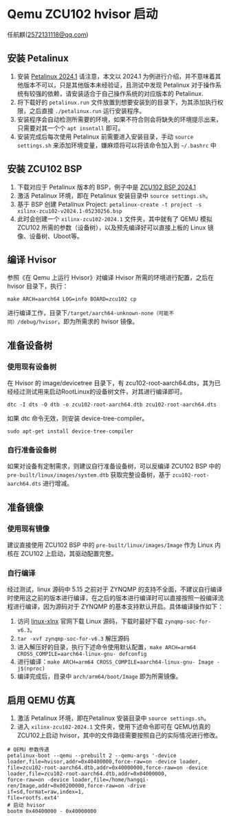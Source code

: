 # Qemu ZCU102 hvisor 启动
任航麒(2572131118@qq.com)
## 安装 Petalinux
1. 安装 [Petalinux 2024.1](https://china.xilinx.com/support/download/index.html/content/xilinx/zh/downloadNav/embedded-design-tools/2024-1.html)
    请注意，本文以 2024.1 为例进行介绍，并不意味着其他版本不可以，只是其他版本未经验证，且测试中发现 Petalinux 对于操作系统有较强的依赖，请安装适合于自己操作系统的对应版本的 Petalinux.
2. 将下载好的 ```petalinux.run``` 文件放置到想要安装到的目录下，为其添加执行权限，之后直接 ```./petalinux.run``` 运行安装程序。
3. 安装程序会自动检测所需要的环境，如果不符合则会将缺失的环境提示出来，只需要对其一个个 ```apt insntall``` 即可。
4. 安装完成后每次使用 Petalinux 前需要进入安装目录，手动 ```source settings.sh``` 来添加环境变量，嫌麻烦将可以将该命令加入到 ```~/.bashrc``` 中
## 安装 ZCU102 BSP
1. 下载对应于 Petalinux 版本的 BSP，例子中是 [ZCU102 BSP 2024.1](https://china.xilinx.com/support/download/index.html/content/xilinx/zh/downloadNav/embedded-design-tools/2024-1.html)
2. 激活 Petalinux 环境，即在 Petalinux 安装目录中 ```source settings.sh```。
3. 基于 BSP 创建 Petalinux Project: ```petalinux-create -t project -s xilinx-zcu102-v2024.1-05230256.bsp```
4. 此时会创建一个 ```xilinx-zcu102-2024.1``` 文件夹，其中就有了 QEMU 模拟 ZCU102 所需的参数（设备树），以及预先编译好可以直接上板的 Linux 镜像、设备树、Uboot等。
## 编译 Hvisor
参照《在 Qemu 上运行 Hvisor》对编译 Hvisor 所需的环境进行配置，之后在 hvisor 目录下，执行：
```
make ARCH=aarch64 LOG=info BOARD=zcu102 cp
```
进行编译工作，目录下```/target/aarch64-unknown-none（可能不同）/debug/hvisor```，即为所需求的 hvisor 镜像。
## 准备设备树
### 使用现有设备树
在 Hvisor 的 image/devicetree 目录下，有 zcu102-root-aarch64.dts，其为已经经过测试用来启动RootLinux的设备树文件，对其进行编译即可。
```
dtc -I dts -O dtb -o zcu102-root-aarch64.dtb zcu102-root-aarch64.dts
```
如果 dtc 命令无效，则安装 device-tree-compiler。
```
sudo apt-get install device-tree-compiler
```
### 自行准备设备树
如果对设备有定制需求，则建议自行准备设备树，可以反编译 ZCU102 BSP 中的 ```pre-built/linux/images/system.dtb``` 获取完整设备树，基于 ```zcu102-root-aarch64.dts``` 进行增减。
## 准备镜像
### 使用现有镜像
建议直接使用 ZCU102 BSP 中的 ```pre-built/linux/images/Image``` 作为 Linux 内核在 ZCU102 上启动，其驱动配置完整。
### 自行编译
经过测试，linux 源码中 5.15 之前对于 ZYNQMP 的支持不全面，不建议自行编译时使用这之前的版本进行编译，在之后的版本进行编译时可以直接按照一般编译流程进行编译，因为源码对于 ZYNQMP 的基本支持默认开启。具体编译操作如下：
1. 访问 [linux-xlnx](https://github.com/Xilinx/linux-xlnx/tags?after=xilinx-v2023.1) 官网下载 Linux 源码，下载时最好下载 ```zynqmp-soc-for-v6.3```。
2. ```tar -xvf zynqmp-soc-for-v6.3``` 解压源码
3. 进入解压好的目录，执行下述命令使用默认配置，```make ARCH=arm64 CROSS_COMPILE=aarch64-linux-gnu- defconfig``` 
4. 进行编译：```make ARCH=arm64 CROSS_COMPILE=aarch64-linux-gnu- Image -j$(nproc)```
5. 编译完成后，目录中 ```arch/arm64/boot/Image``` 即为所需镜像。
## 启用 QEMU 仿真
1. 激活 Petalinux 环境，即在Petalinux 安装目录中 ```source settings.sh```。
2. 进入 ```xilinx-zcu102-2024.1``` 文件夹，使用下述命令即可在 QEMU仿真的 ZCU102上启动 hvisor，其中的文件路径需要按照自己的实际情况进行修改。
```
# QEMU 参数传递
petalinux-boot --qemu --prebuilt 2 --qemu-args '-device loader,file=hvisor,addr=0x40400000,force-raw=on -device loader,
file=zcu102-root-aarch64.dtb,addr=0x40000000,force-raw=on -device loader,file=zcu102-root-aarch64.dtb,addr=0x04000000,
force-raw=on -device loader,file=/home/hangqi-ren/Image,addr=0x00200000,force-raw=on -drive if=sd,format=raw,index=1,
file=rootfs.ext4' 
# 启动 hvisor
bootm 0x40400000 - 0x40000000
```
